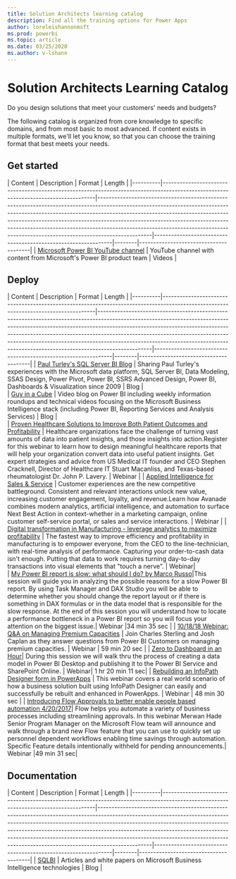 ```yaml
---
title: Solution Architects learning catalog
description: Find all the training options for Power Apps
author: loreleishannonmsft
ms.prod: powerbi
ms.topic: article
ms.date: 03/25/2020
ms.author: v-lshann
---
```


# Solution Architects Learning Catalog

Do you design solutions that meet your customers' needs and budgets?

The following catalog is organized from core knowledge to specific domains, and from most basic to most advanced. If content exists in multiple formats, we'll let you know, so that you can choose the training format that best meets your needs. 

## Get started<a name="get-started"></a>
| Content  | Description | Format  | Length | 
|----------|------------------------------------------------------------------------------------------------------------------------------------|-------------------------------------------------------------------------------------------------------------------------------------------------------------------------------------------------------------------------------------------------------------------------------------------------------------------------------------------------------------------------------------------------------------------------|---------------------------------------------------------------|--------|---------------------------------------|
| [Microsoft Power BI YouTube channel](https://www.youtube.com/user/mspowerbi/videos) | YouTube channel with content from Microsoft's Power BI product team | Videos |

## Deploy<a name="deploy"></a>
| Content  | Description | Format  | Length | 
|----------|------------------------------------------------------------------------------------------------------------------------------------|-------------------------------------------------------------------------------------------------------------------------------------------------------------------------------------------------------------------------------------------------------------------------------------------------------------------------------------------------------------------------------------------------------------------------|---------------------------------------------------------------|--------|---------------------------------------|
| [Paul Turley's SQL Server BI Blog](https://sqlserverbi.blog/)      | Sharing Paul Turley's experiences with the Microsoft data platform, SQL Server BI, Data Modeling, SSAS Design, Power Pivot, Power BI, SSRS Advanced Design, Power BI, Dashboards & Visualization since 2009    | Blog    |   
| [Guy in a Cube](https://www.youtube.com/channel/UCFp1vaKzpfvoGai0vE5VJ0w)  | Video blog on Power BI including weekly information roundups and technical videos focusing on the Microsoft Business Intelligence stack (including Power BI, Reporting Services and Analysis Services) | Blog |         
| [Proven Healthcare Solutions to Improve Both Patient Outcomes and Profitability](https://info.microsoft.com/Proven-Techniques-for-Building-Effective-Dashboards-OnDemandRegistration.html)  | Healthcare organizations face the challenge of turning vast amounts of data into patient insights, and those insights into action.Register for this webinar to learn how to design meaningful healthcare reports that will help your organization convert data into useful patient insights. Get expert strategies and advice from US Medical IT founder and CEO Stephen Cracknell, Director of Healthcare IT Stuart Macanliss, and Texas-based rheumatologist Dr. John P. Lavery.       | Webinar | 
| [Applied Intelligence for Sales & Service](https://info.microsoft.com/applied-intelligence-for-sales-service-ondemand.html)  | Customer experiences are the new competitive battleground. Consistent and relevant interactions unlock new value, increasing customer engagement, loyalty, and revenue.Learn how Avanade combines modern analytics, artificial intelligence, and automation to surface Next Best Action in context-whether in a marketing campaign, online customer self-service portal, or sales and service interactions.  | Webinar | 
| [Digital transformation in Manufacturing - leverage analytics to maximize profitability](https://info.microsoft.com/digital-transformation-in-manufacturing-ondemand.html)  | The fastest way to improve efficiency and profitability in manufacturing is to empower everyone, from the CEO to the line-technician, with real-time analysis of performance. Capturing your order-to-cash data isn't enough. Putting that data to work requires turning day-to-day transactions into visual elements that "touch a nerve”.  |  Webinar|  
| [My Power BI report is slow: what should I do? by Marco Russo](https://community.powerbi.com/t5/Webinars-and-Video-Gallery/My-Power-BI-report-is-slow-what-should-I-do-by-Marco-Russo/td-p/547348)|This session will guide you in analyzing the possible reasons for a slow Power BI report. By using Task Manager and DAX Studio  you will be able to determine whether you should change the report layout or if there is something in DAX formulas or in the data model that is responsible for the slow response.  At the end of this session you will understand how to locate a performance bottleneck in a Power BI report so you will focus your attention on the biggest issue.|	Webinar	|34 min 35 sec |
| [10/18/18 Webinar: Q&A on Managing Premium Capacities](https://community.powerbi.com/t5/Webinars-and-Video-Gallery/10-18-18-Webinar-Q-amp-A-on-Managing-Premium-Capacities/td-p/535555) | Join Charles Sterling and Josh Caplan as they answer questions from Power BI Customers on managing premium capacities. | Webinar | 59 min 20 sec | 
| [Zero to Dashboard in an Hour](https://community.powerbi.com/t5/Webinars-and-Video-Gallery/Zero-to-Dashboard-in-an-Hour/td-p/373432)|	During this session we will walk thru the process of creating a data model in Power BI Desktop and publishing it to the Power BI Service and SharePoint Online. |	Webinar|	1 hr 20 min 11 sec|	
| [Rebuilding an InfoPath Designer form in PowerApps](https://community.powerbi.com/t5/Webinars-and-Video-Gallery/Rebuilding-an-InfoPath-Designer-form-in-PowerApps/td-p/161474) | This webinar covers a real world scenario of how a business solution built using InfoPath Designer can easily and successfully be rebuilt and enhanced in PowerApps. | Webinar | 48 min 30 sec | 
| [Introducing Flow Approvals to better enable people based automation 4/20/2017](https://community.powerbi.com/t5/Webinars-and-Video-Gallery/Introducing-Flow-Approvals-to-better-enable-people-based/td-p/160037)|	Flow helps you automate a variety of business processes including streamlining approvals. In this webinar Merwan Hade Senior Program Manager on the Microsoft Flow team will announce and walk through a brand new Flow feature that you can use  to quickly set up personnel  dependent workflows enabling time savings through automation.  Specific Feature details intentionally withheld for pending announcements.|	Webinar	|49 min 31 sec|	
## Documentation<a name="documentation"></a>
| Content  | Description | Format  | Length | 
|----------|------------------------------------------------------------------------------------------------------------------------------------|-------------------------------------------------------------------------------------------------------------------------------------------------------------------------------------------------------------------------------------------------------------------------------------------------------------------------------------------------------------------------------------------------------------------------|---------------------------------------------------------------|--------|---------------------------------------|
| [SQLBI](https://www.sqlbi.com/articles/) | Articles and white papers on Microsoft Business Intelligence technologies | Blog |
